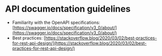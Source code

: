 # API documentation guidelines

- Familiarity with the OpenAPI specifications: [https://swagger.io/docs/specification/v3_0/about/](https://swagger.io/docs/specification/v3_0/about/)
- Best practices: [https://stackoverflow.blog/2020/03/02/best-practices-for-rest-api-design/](https://stackoverflow.blog/2020/03/02/best-practices-for-rest-api-design/)
